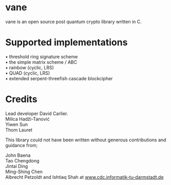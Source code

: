 vane
====

vane is an open source post quantum crypto library written in C.

Supported implementations
=========================

• threshold ring signature scheme<br />
• the simple matrix scheme / ABC<br />
• rainbow (cyclic, LRS)<br />
• QUAD (cyclic, LRS)<br />
• extended serpent-threefish cascade blockcipher<br />


Credits
=======

Lead developer David Carlier.<br />
Milica Hadži-Tanović<br />
Yiwen Sun<br />
Thom Lauret<br />

This library could not have been written without generous contributions and guidance from; 

John Baena<br /> 
Tao Chengdong<br />
Jintai Ding<br />
Ming-Shing Chen<br />
Albrecht Petzoldt and Ishtiaq Shah at www.cdc.informatik-tu-darmstadt.de
